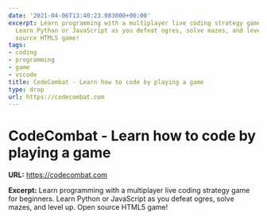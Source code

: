 ```yaml
---
date: '2021-04-06T13:40:23.083000+00:00'
excerpt: Learn programming with a multiplayer live coding strategy game for beginners.
  Learn Python or JavaScript as you defeat ogres, solve mazes, and level up. Open
  source HTML5 game!
tags:
- coding
- programming
- game
- vscode
title: CodeCombat - Learn how to code by playing a game
type: drop
url: https://codecombat.com
---
```


# CodeCombat - Learn how to code by playing a game

**URL:** https://codecombat.com

**Excerpt:** Learn programming with a multiplayer live coding strategy game for beginners. Learn Python or JavaScript as you defeat ogres, solve mazes, and level up. Open source HTML5 game!
